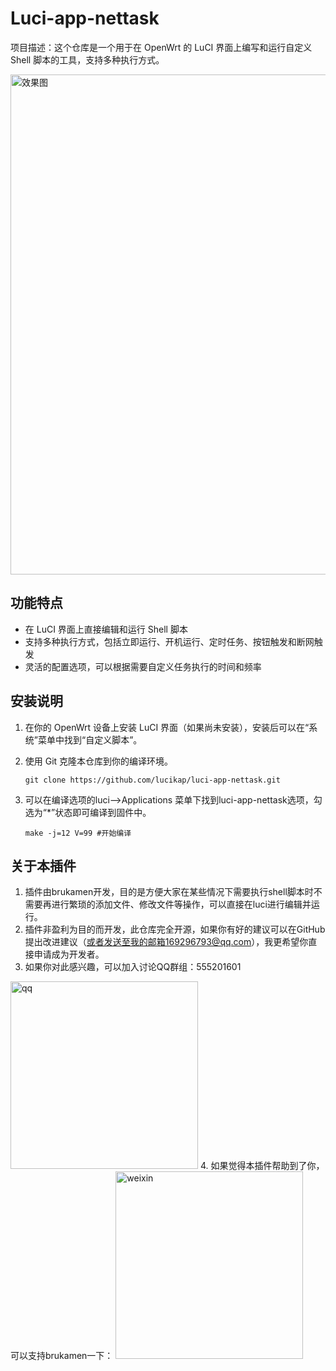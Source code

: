 # Luci-app-nettask

项目描述：这个仓库是一个用于在 OpenWrt 的 LuCI 界面上编写和运行自定义 Shell 脚本的工具，支持多种执行方式。

<img src="https://github.com/lucikap/luci-app-nettask/blob/main/png/Overview.png" alt="效果图" width="800">

## 功能特点

- 在 LuCI 界面上直接编辑和运行 Shell 脚本
- 支持多种执行方式，包括立即运行、开机运行、定时任务、按钮触发和断网触发
- 灵活的配置选项，可以根据需要自定义任务执行的时间和频率

## 安装说明

1. 在你的 OpenWrt 设备上安装 LuCI 界面（如果尚未安装），安装后可以在“系统”菜单中找到“自定义脚本”。

2. 使用 Git 克隆本仓库到你的编译环境。

   ```shell
   git clone https://github.com/lucikap/luci-app-nettask.git
   
3. 可以在编译选项的luci-->Applications 菜单下找到luci-app-nettask选项，勾选为“*”状态即可编译到固件中。
   ```shell
   make -j=12 V=99 #开始编译

## 关于本插件

1. 插件由brukamen开发，目的是方便大家在某些情况下需要执行shell脚本时不需要再进行繁琐的添加文件、修改文件等操作，可以直接在luci进行编辑并运行。
2. 插件非盈利为目的而开发，此仓库完全开源，如果你有好的建议可以在GitHub提出改进建议（或者发送至我的邮箱169296793@qq.com），我更希望你直接申请成为开发者。
3. 如果你对此感兴趣，可以加入讨论QQ群组：555201601<br>

<img src="https://github.com/lucikap/luci-app-nettask/blob/main/png/qrcode_1708176698643.jpg" alt="qq" width="300">
4. 如果觉得本插件帮助到了你，可以支持brukamen一下：
<img src="https://github.com/lucikap/luci-app-nettask/blob/main/png/eeda353f2bd3110abbe23dd362bc839.jpg" alt="weixin" width="300">
